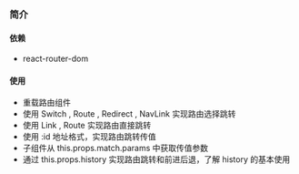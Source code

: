 ### 简介

#### 依赖

- react-router-dom

#### 使用

- 重载路由组件
- 使用 Switch , Route , Redirect , NavLink 实现路由选择跳转
- 使用 Link , Route 实现路由直接跳转
- 使用 :id 地址格式，实现路由跳转传值
- 子组件从 this.props.match.params 中获取传值参数
- 通过 this.props.history 实现路由跳转和前进后退，了解 history 的基本使用
